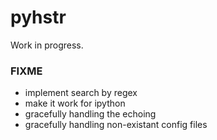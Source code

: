# pyhstr

Work in progress.

### FIXME 

- implement search by regex
- make it work for ipython
- gracefully handling the echoing
- gracefully handling non-existant config files